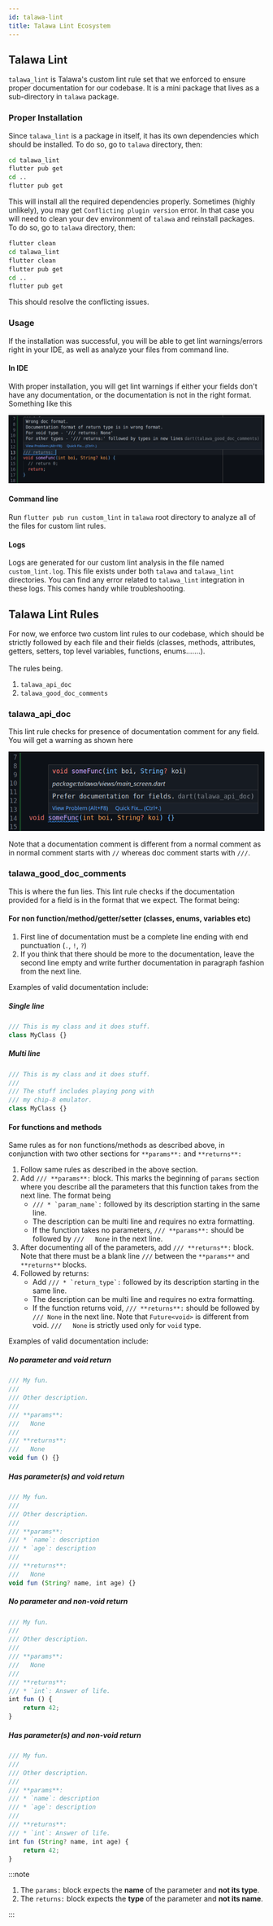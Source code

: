 ```yaml
---
id: talawa-lint
title: Talawa Lint Ecosystem
---
```


## Talawa Lint

`talawa_lint` is Talawa's custom lint rule set that we enforced to ensure
proper documentation for our codebase. It is a mini package that lives as a
sub-directory in `talawa` package.

### Proper Installation

Since `talawa_lint` is a package in itself, it has its own dependencies which
should be installed. To do so, go to `talawa` directory, then:

```bash
cd talawa_lint
flutter pub get
cd ..
flutter pub get
```

This will install all the required dependencies properly.
Sometimes (highly unlikely), you may get `Conflicting plugin version` error. In that
case you will need to clean your dev environment of `talawa` and reinstall packages.
To do so, go to `talawa` directory, then:

```bash
flutter clean
cd talawa_lint
flutter clean
flutter pub get
cd ..
flutter pub get
```

This should resolve the conflicting issues.

### Usage

If the installation was successful, you will be able to get lint warnings/errors right
in your IDE, as well as analyze your files from command line.

#### In IDE

With proper installation, you will get lint warnings if either your fields don't have any
documentation, or the documentation is not in the right format. Something like this

![Lint warning example](../../static/img/markdown/talawa_lint/lint_warning_ex.png)

#### Command line

Run `flutter pub run custom_lint` in `talawa` root directory to analyze all of the files
for custom lint rules.

#### Logs

Logs are generated for our custom lint analysis in the file named `custom_lint.log`. This file
exists under both `talawa` and `talawa_lint` directories. You can find any error related to
`talawa_lint` integration in these logs. This comes handy while troubleshooting.

## Talawa Lint Rules

For now, we enforce two custom lint rules to our codebase, which should be strictly followed
by each file and their fields (classes, methods, attributes, getters, setters, top level variables,
functions, enums.......).<br></br>
The rules being.

1. `talawa_api_doc`
2. `talawa_good_doc_comments`

### talawa_api_doc

This lint rule checks for presence of documentation comment for any field. You will get a warning
as shown here

![No Lint warning example](../../static/img/markdown/talawa_lint/no_lint_ex.png)

Note that a documentation comment is different from a normal comment as in normal comment starts
with `//` whereas doc comment starts with `///`.

### talawa_good_doc_comments

This is where the fun lies. This lint rule checks if the documentation provided for a field is in
the format that we expect. The format being:

#### For non function/method/getter/setter (classes, enums, variables etc)

1. First line of documentation must be a complete line ending with end punctuation (`.`, `!`, `?`)
2. If you think that there should be more to the documentation, leave the second line empty and write
   further documentation in paragraph fashion from the next line.

Examples of valid documentation include:

##### Single line

```js
/// This is my class and it does stuff.
class MyClass {}
```

##### Multi line

```js
/// This is my class and it does stuff.
///
/// The stuff includes playing pong with
/// my chip-8 emulator.
class MyClass {}
```

#### For functions and methods

Same rules as for non functions/methods as described above, in conjunction with two other
sections for `**params**:` and `**returns**:`

1. Follow same rules as described in the above section.
2. Add `/// **params**:` block. This marks the beginning of `params` section where you describe all the parameters
   that this function takes from the next line. The format being
   - `` /// * `param_name`: `` followed by its description starting in the same line.
   - The description can be multi line and requires no extra formatting.
   - If the function takes no parameters, `/// **params**:` should be followed by `///   None` in the next line.
3. After documenting all of the parameters, add `/// **returns**:` block. Note that there must be a blank line `///` between
   the `**params**` and `**returns**` blocks.
4. Followed by returns:
   - Add `` /// * `return_type`: `` followed by its description starting in the same line.
   - The description can be multi line and requires no extra formatting.
   - If the function returns void, `/// **returns**:` should be followed by `/// None` in the next line.
     Note that `Future<void>` is different from void. `///   None` is strictly used only for `void` type.

Examples of valid documentation include:

##### No parameter and void return

```js
/// My fun.
///
/// Other description.
///
/// **params**:
///   None
///
/// **returns**:
///   None
void fun () {}
```

##### Has parameter(s) and void return

```js
/// My fun.
///
/// Other description.
///
/// **params**:
/// * `name`: description
/// * `age`: description
///
/// **returns**:
///   None
void fun (String? name, int age) {}
```

##### No parameter and non-void return

```js
/// My fun.
///
/// Other description.
///
/// **params**:
///   None
///
/// **returns**:
/// * `int`: Answer of life.
int fun () {
    return 42;
}
```

##### Has parameter(s) and non-void return

```js
/// My fun.
///
/// Other description.
///
/// **params**:
/// * `name`: description
/// * `age`: description
///
/// **returns**:
/// * `int`: Answer of life.
int fun (String? name, int age) {
    return 42;
}
```

:::note

1. The `params:` block expects the **name** of the parameter and **not its type**.
2. The `returns:` block expects the **type** of the parameter and **not its name**.

:::
